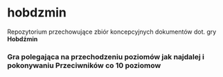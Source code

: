 # hobdzmin
Repozytorium przechowujące zbiór koncepcyjnych dokumentów dot. gry **Hobdźmin**
### Gra polegająca na przechodzeniu poziomów jak najdalej i pokonywaniu Przeciwników co 10 poziomow
